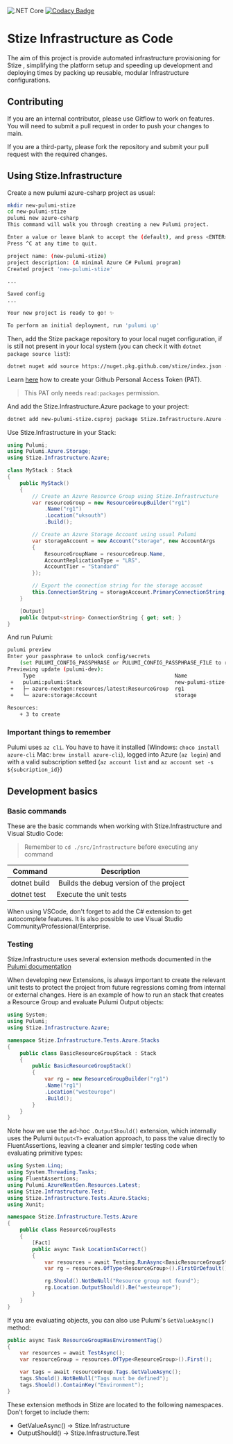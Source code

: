 ![.NET Core](https://github.com/stize/infrastructure/workflows/.NET%20Core/badge.svg) [![Codacy Badge](https://app.codacy.com/project/badge/Grade/6bb45cd6dbe8403e8d37f379ef11893a)](https://www.codacy.com/gh/stize/infrastructure/dashboard?utm_source=github.com&amp;utm_medium=referral&amp;utm_content=stize/infrastructure&amp;utm_campaign=Badge_Grade)

# Stize Infrastructure as Code

The aim of this project is provide automated infrastructure provisioning for Stize , simplifying the platform setup and speeding up development and deploying times by packing up reusable, modular Infrastructure configurations.

## Contributing

If you are an internal contributor, please use Gitflow to work on features. You will need to submit a pull request in order to push your changes to main.

If you are a third-party, please fork the repository and submit your pull request with the required changes.

## Using Stize.Infrastructure

Create a new pulumi azure-csharp project as usual:

```bash
mkdir new-pulumi-stize
cd new-pulumi-stize
pulumi new azure-csharp
This command will walk you through creating a new Pulumi project.

Enter a value or leave blank to accept the (default), and press <ENTER>.
Press ^C at any time to quit.

project name: (new-pulumi-stize) 
project description: (A minimal Azure C# Pulumi program) 
Created project 'new-pulumi-stize'

...

Saved config
...

Your new project is ready to go! ✨

To perform an initial deployment, run 'pulumi up'
```

Then, add the Stize package repository to your local nuget configuration, if is still not present in your local system (you can check it with `dotnet package source list`):

```bash    
dotnet nuget add source https://nuget.pkg.github.com/stize/index.json --name stize --username ${GITHUB_USER} --password ${GITHUB_PAT} --store-password-in-clear-text
```

Learn [here](https://docs.github.com/en/github/authenticating-to-github/creating-a-personal-access-token) how to create your Github Personal Access Token (PAT). 

> This PAT only needs `read:packages` permission.

And add the Stize.Infrastructure.Azure package to your project:

```bash
dotnet add new-pulumi-stize.csproj package Stize.Infrastructure.Azure --prerelease
```

Use Stize.Infrastructure in your Stack:

```csharp
using Pulumi;
using Pulumi.Azure.Storage;
using Stize.Infrastructure.Azure;

class MyStack : Stack
{
    public MyStack()
    {        
        // Create an Azure Resource Group using Stize.Infrastructure
        var resourceGroup = new ResourceGroupBuilder("rg1")
            .Name("rg1")
            .Location("uksouth")
            .Build();

        // Create an Azure Storage Account using usual Pulumi 
        var storageAccount = new Account("storage", new AccountArgs
        {
            ResourceGroupName = resourceGroup.Name,
            AccountReplicationType = "LRS",
            AccountTier = "Standard"
        });

        // Export the connection string for the storage account
        this.ConnectionString = storageAccount.PrimaryConnectionString;
    }

    [Output]
    public Output<string> ConnectionString { get; set; }
}
```

And run Pulumi:

```bash
pulumi preview
Enter your passphrase to unlock config/secrets
    (set PULUMI_CONFIG_PASSPHRASE or PULUMI_CONFIG_PASSPHRASE_FILE to remember): 
Previewing update (pulumi-dev):
     Type                                             Name                         Plan       
 +   pulumi:pulumi:Stack                              new-pulumi-stize-pulumi-dev  create     
 +   ├─ azure-nextgen:resources/latest:ResourceGroup  rg1                          create     
 +   └─ azure:storage:Account                         storage                      create     
 
Resources:
    + 3 to create
```

### Important things to remember

Pulumi uses `az cli`. You have to have it installed (Windows: `choco install azure-cli` Mac: `brew install azure-cli`), logged into Azure (`az login`) and with a valid subscription setted (`az account list` and `az account set -s ${subcription_id}`)

## Development basics

### Basic commands

These are the basic commands when working with Stize.Infrastructure and Visual Studio Code:

> Remember to `cd ./src/Infrastructure` before executing any command

| Command      | Description                             |
| ------------ | --------------------------------------- |
| dotnet build | Builds the debug version of the project |
| dotnet test  | Execute the unit tests                  |

When using VSCode, don't forget to add the C# extension to get autocomplete features. It is also possible to use Visual Studio Community/Professional/Enterprise.

### Testing

Stize.Infrastructure uses several extension methods documented in the [Pulumi documentation](https://www.pulumi.com/blog/unit-testing-cloud-deployments-with-dotnet/)

When developing new Extensions, is always important to create the relevant unit tests to protect the project from future regressions coming from internal or external changes. Here is an example of how to run an stack that creates a Resource Group and evaluate Pulumi Output<T> objects:

```cs
using System;
using Pulumi;
using Stize.Infrastructure.Azure;

namespace Stize.Infrastructure.Tests.Azure.Stacks
{
    public class BasicResourceGroupStack : Stack
    {
        public BasicResourceGroupStack()
        {
            var rg = new ResourceGroupBuilder("rg1")
            .Name("rg1")
            .Location("westeurope")
            .Build();
        }
    }
}
```

Note how we use the ad-hoc ```.OutputShould()``` extension, which internally uses the Pulumi ```Output<T>``` evaluation approach, to pass the value directly to FluentAssertions, leaving a cleaner and simpler testing code when evaluating primitive types:

```cs
using System.Linq;
using System.Threading.Tasks;
using FluentAssertions;
using Pulumi.AzureNextGen.Resources.Latest;
using Stize.Infrastructure.Test;
using Stize.Infrastructure.Tests.Azure.Stacks;
using Xunit;

namespace Stize.Infrastructure.Tests.Azure
{
    public class ResourceGroupTests
    {    
        [Fact]
        public async Task LocationIsCorrect()
        {        
            var resources = await Testing.RunAsync<BasicResourceGroupStack>();
            var rg = resources.OfType<ResourceGroup>().FirstOrDefault();

            rg.Should().NotBeNull("Resource group not found");
            rg.Location.OutputShould().Be("westeurope");
        }  
    }
}
```

If you are evaluating objects, you can also use Pulumi's ```GetValueAsync()``` method:

```cs
public async Task ResourceGroupHasEnvironmentTag()
{
    var resources = await TestAsync();
    var resourceGroup = resources.OfType<ResourceGroup>().First();

    var tags = await resourceGroup.Tags.GetValueAsync();
    tags.Should().NotBeNull("Tags must be defined");
    tags.Should().ContainKey("Environment");
}
```

These extension methods in Stize are located to the following namespaces. Don't forget to include them:

* GetValueAsync() -> Stize.Infrastructure
* OutputShould() -> Stize.Infrastructure.Test
